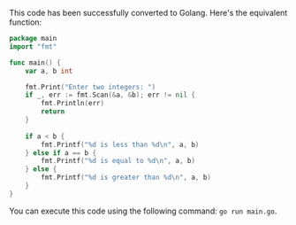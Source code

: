 This code has been successfully converted to Golang. Here's the equivalent function:

```go
package main
import "fmt"

func main() {
    var a, b int

    fmt.Print("Enter two integers: ")
    if _, err := fmt.Scan(&a, &b); err != nil {
        fmt.Println(err)
        return
    }
    
    if a < b {
        fmt.Printf("%d is less than %d\n", a, b)
    } else if a == b {
        fmt.Printf("%d is equal to %d\n", a, b)
    } else {
        fmt.Printf("%d is greater than %d\n", a, b)
    }
}
```

You can execute this code using the following command: `go run main.go`.
